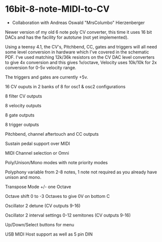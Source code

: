 # 16bit-8-note-MIDI-to-CV

* Collaboration with Andreas Oswald "MrsColumbo" Hierzenberger

Newer version of my old 6 note poly CV converter, this time it uses 16 bit DACs and has the facility for autotune (not yet implemented). 

Using a teensy 4.1, the CV's, Pitchbend, CC, gates and triggers will all need some level conversion in hardware which I've covered in the schematic PDF. I've used matching 12k/36k resistors on the CV DAC level converters to give 4x conversion and this gives 1v/octave, Velocity uses 10k/10k for 2x conversion for 0-5v velocity range.

The triggers and gates are currently +5v.

16 CV ouputs in 2 banks of 8 for osc1 & osc2 configurations

8 filter CV outputs

8 velocity outputs

8 gate outputs

8 trigger outputs

Pitchbend, channel aftertouch and CC outputs

Sustain pedal support over MIDI

MIDI Channel selection or Omni

Poly/Unison/Mono modes with note priority modes

Polyphony variable from 2-8 notes, 1 note not required as you already have unison and mono.

Transpose Mode +/- one Octave

Octave shift 0 to -3 Octaves to give 0V on bottom C

Oscillator 2 detune (CV outputs 9-16)

Oscillator 2 interval settings 0-12 semitones (CV outputs 9-16)

Up/Down/Select buttons for menu

USB MIDI Host support as well as 5 pin DIN

